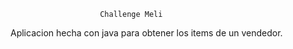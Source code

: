                         Challenge Meli

Aplicacion hecha con java para obtener los items de un vendedor.


